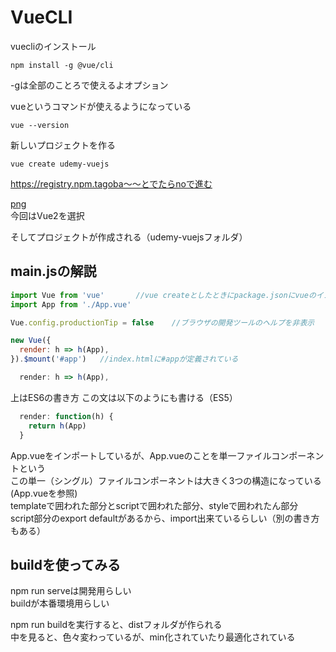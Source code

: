# VueCLI  

vuecliのインストール  
```
npm install -g @vue/cli
```
-gは全部のことろで使えるよオプション  

vueというコマンドが使えるようになっている  
```
vue --version
```

新しいプロジェクトを作る  
```
vue create udemy-vuejs
```
https://registry.npm.tagoba～～とでたらnoで進む  

[png](../png/4.png)  
今回はVue2を選択  

そしてプロジェクトが作成される（udemy-vuejsフォルダ）  


## main.jsの解説  

```js
import Vue from 'vue'       //vue createとしたときにpackage.jsonにvueのインストールがされ、それをインポートしている
import App from './App.vue'

Vue.config.productionTip = false    //ブラウザの開発ツールのヘルプを非表示

new Vue({
  render: h => h(App),
}).$mount('#app')   //index.htmlに#appが定義されている

```

```js
  render: h => h(App),
```
上はES6の書き方
この文は以下のようにも書ける（ES5）
```js
  render: function(h) {
    return h(App)
  }
```

App.vueをインポートしているが、App.vueのことを単一ファイルコンポーネントという  
この単一（シングル）ファイルコンポーネントは大きく3つの構造になっている  
(App.vueを参照)  
templateで囲われた部分とscriptで囲われた部分、styleで囲われたん部分  
script部分のexport defaultがあるから、import出来ているらしい（別の書き方もある）  


## buildを使ってみる  

npm run serveは開発用らしい  
buildが本番環境用らしい  

npm run buildを実行すると、distフォルダが作られる  
中を見ると、色々変わっているが、min化されていたり最適化されている  
  

